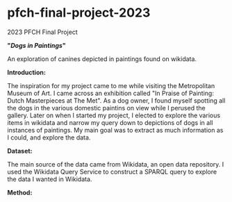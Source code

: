 # pfch-final-project-2023

2023 PFCH Final Project

<b>"<i>Dogs in Paintings</i>"</b>

An exploration of canines depicted in paintings found on wikidata.

<b>Introduction:</b>

The inspiration for my project came to me while visiting the Metropolitan Museum of Art. I came across an exhibition called "In Praise of Painting: Dutch Masterpieces at The Met". As a dog owner, I found myself spotting all the dogs in the various domestic paintins on view while I perused the gallery. Later on when I started my project, I elected to explore the various items in wikidata and narrow my query down to depictions of dogs in all instances of paintings. My main goal was to extract as much information as I could, and explore the data.

<b>Dataset:</b>

The main source of the data came from Wikidata, an open data repository. I used the Wikidata Query Service to construct a SPARQL query to explore the data I wanted in Wikidata.

<b>Method:</b>






